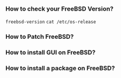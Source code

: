 ### How to check your FreeBSD Version?

```freebsd-version```
```cat /etc/os-release```

### How to Patch FreeBSD?

### How to install GUI on FreeBSD?

### How to install a package on FreeBSD?
